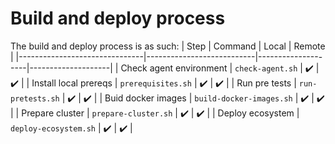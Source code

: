 # Build and deploy process
The build and deploy process is as such:
| Step                          | Command                   | Local              | Remote             |
|-------------------------------|---------------------------|--------------------|--------------------|
| Check agent environment       | `check-agent.sh`          | :heavy_check_mark: | :heavy_check_mark: |
| Install local prereqs         | `prerequisites.sh`        | :heavy_check_mark: | :heavy_check_mark: |
| Run pre tests                 | `run-pretests.sh`         | :heavy_check_mark: | :heavy_check_mark: |
| Buid docker images            | `build-docker-images.sh`  | :heavy_check_mark: | :heavy_check_mark: |
| Prepare cluster               | `prepare-cluster.sh`      | :heavy_check_mark: | :heavy_check_mark: |
| Deploy ecosystem              | `deploy-ecosystem.sh`     | :heavy_check_mark: | :heavy_check_mark: |

